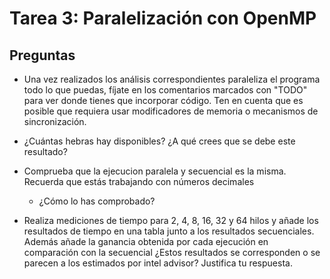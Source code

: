 # Tarea 3: Paralelización con OpenMP

## Preguntas
* Una vez realizados los análisis correspondientes paraleliza el programa todo lo que puedas, fíjate en los comentarios marcados con "TODO" para ver donde tienes que incorporar código. Ten en cuenta que es posible que requiera usar modificadores de memoria o mecanismos de sincronización.

* ¿Cuántas hebras hay disponibles? ¿A qué crees que se debe este resultado?

* Comprueba que la ejecucion paralela y secuencial es la misma. Recuerda que estás trabajando con números decimales
    * ¿Cómo lo has comprobado?

* Realiza mediciones de tiempo para 2, 4, 8, 16, 32 y 64 hilos y añade los resultados de tiempo en una tabla junto a los resultados secuenciales. Además añade la ganancia obtenida por cada ejecución en comparación con la secuencial ¿Estos resultados se corresponden o se parecen a los estimados por intel advisor? Justifica tu respuesta.
